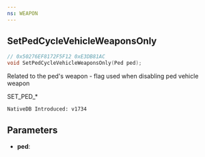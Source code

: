 ```yaml
---
ns: WEAPON
---
```

## SetPedCycleVehicleWeaponsOnly

```c
// 0x50276EF8172F5F12 0xE3DB81AC
void SetPedCycleVehicleWeaponsOnly(Ped ped);
```

Related to the ped's weapon - flag used when disabling ped vehicle weapon

SET_PED_*

```
NativeDB Introduced: v1734
```

## Parameters
* **ped**:

